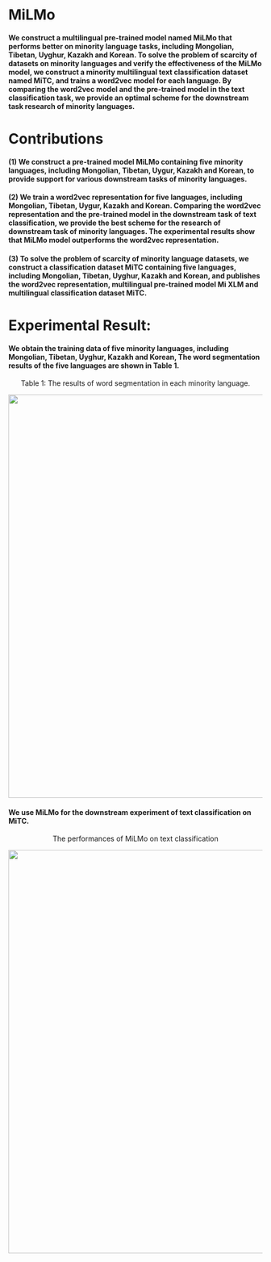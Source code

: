 # MiLMo

#### We construct a multilingual pre-trained model named MiLMo that performs better on minority language tasks, including Mongolian, Tibetan, Uyghur, Kazakh and Korean. To solve the problem of scarcity of datasets on minority languages and verify the effectiveness of the MiLMo model, we construct a minority multilingual text classification dataset named MiTC, and trains a word2vec model for each language. By comparing the word2vec model and the pre-trained model in the text classification task, we provide an optimal scheme for the downstream task research of minority languages.

# Contributions

#### (1) We construct a pre-trained model MiLMo containing five minority languages, including Mongolian, Tibetan, Uygur, Kazakh and Korean, to provide support for various downstream tasks of minority languages.

#### (2) We train a word2vec representation for five languages, including Mongolian, Tibetan, Uygur, Kazakh and Korean. Comparing the word2vec representation and the pre-trained model in the downstream task of text classification, we provide the best scheme for the research of downstream task of minority languages. The experimental results show that MiLMo model outperforms the word2vec representation.

#### (3) To solve the problem of scarcity of minority language datasets, we construct a classification dataset MiTC containing five languages, including Mongolian, Tibetan, Uyghur, Kazakh and Korean, and publishes the word2vec representation, multilingual pre-trained model Mi XLM and multilingual classification dataset MiTC.

# Experimental Result:

#### We obtain the training data of five minority languages, including Mongolian, Tibetan, Uyghur, Kazakh and Korean, The word segmentation results of the five languages are shown in Table 1.

<p align="center">Table 1: The results of word segmentation in each minority language.</p>
<p align="center"> <img src="https://github.com/user-attachments/assets/635a3fbb-e7e5-49dc-953d-437f5b9d940f" width="800" /></p>

#### We use MiLMo for the downstream experiment of text classification on MiTC.
<p align="center">The performances of MiLMo on text classification</p>
<p align="center"> <img src="https://github.com/user-attachments/assets/0f6c4a64-6390-4ab9-bdd7-b36b7fbe0162" width="800" /></p>

